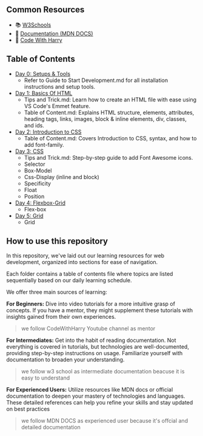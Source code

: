 <br>

## Common Resources

- 📚 [W3Schools](https://www.w3schools.com/) 
- 📖 [Documentation (MDN DOCS)](https://developer.mozilla.org/en-US/docs/Learn/HTML/Introduction_to_HTML) 
- 🎥 [Code With Harry](https://youtube.com/playlist?list=PLu0W_9lII9agq5TrH9XLIKQvv0iaF2X3w&si=7VeHmaWFR4hHxSPW) 

## Table of Contents

- [Day 0: Setups & Tools](/Day%200:%20Setups%20&%20Tools/)
    - Refer to Guide to Start Development.md for all installation instructions and setup tools.
- [Day 1: Basics Of HTML](/Day%201:%20Basics%20Of%20HTML/)
    - Tips and Trick.md: Learn how to create an HTML file with ease using VS Code's Emmet feature.
    - Table of Content.md: Explains HTML structure, elements, attributes, heading tags, links, images, block & inline elements, div, classes, and ids.
- [Day 2: Introduction to CSS](/Day%202:%20Introduction%20to%20CSS/)
    - Table of Content.md: Covers Introduction to CSS, syntax, and how to add font-family.
- [Day 3: CSS](/Day%203:%20CSS/)
    - Tips and Trick.md: Step-by-step guide to add Font Awesome icons.
    - Selector
    - Box-Model
    - Css-Display (inline and block)
    - Specificity
    - Float
    - Position
- [Day 4: Flexbox-Grid](/Day%204:%20Flexbox-Grid/)
    - Flex-box
- [Day 5: Grid](/Day%205:Grid/)
    - Grid

## How to use this repository

In this repository, we've laid out our learning resources for web development, organized into sections for ease of navigation.

Each folder contains a table of contents file where topics are listed sequentially based on our daily learning schedule.

We offer three main sources of learning:

**For Beginners:** Dive into video tutorials for a more intuitive grasp of concepts. If you have a mentor, they might supplement these tutorials with insights gained from their own experiences.
> we follow CodeWithHarry Youtube channel as mentor

**For Intermediates:** Get into the habit of reading documentation. Not everything is covered in tutorials, but technologies are well-documented, providing step-by-step instructions on usage. Familiarize yourself with documentation to broaden your understanding.
> we follow w3 school as intermediate documentation beacuse it is easy to understand 

**For Experienced Users:** Utilize resources like MDN docs or official documentation to deepen your mastery of technologies and languages. These detailed references can help you refine your skills and stay updated on best practices

> we follow MDN DOCS as experienced user because it's offcial and detailed documentation 

